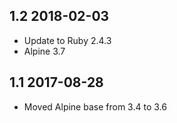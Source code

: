 ## 1.2 2018-02-03 <dave at tiredofit dot ca>

* Update to Ruby 2.4.3
* Alpine 3.7

## 1.1 2017-08-28 <dave at tiredofit dot ca>
 
* Moved Alpine base from 3.4 to 3.6
